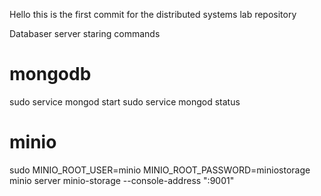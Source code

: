 Hello this is the first commit for the distributed systems lab repository

Databaser server staring commands

# mongodb
sudo service mongod start
sudo service mongod status

# minio
sudo MINIO_ROOT_USER=minio MINIO_ROOT_PASSWORD=miniostorage minio server minio-storage --console-address ":9001"